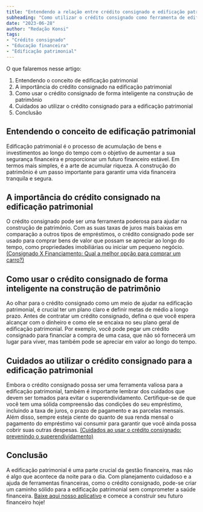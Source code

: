 ```yaml
---
title: "Entendendo a relação entre crédito consignado e edificação patrimonial"
subheading: "Como utilizar o crédito consignado como ferramenta de edificação patrimonial mantendo a saúde financeira."
date: "2023-06-28"
author: "Redação Konsi"
tags:
- "Crédito consignado"
- "Educação financeira"
- "Edificação patrimonial"
---
```


O que falaremos nesse artigo:
1. Entendendo o conceito de edificação patrimonial
2. A importância do crédito consignado na edificação patrimonial
3. Como usar o crédito consignado de forma inteligente na construção de patrimônio
4. Cuidados ao utilizar o crédito consignado para a edificação patrimonial
5. Conclusão

## Entendendo o conceito de edificação patrimonial
Edificação patrimonial é o processo de acumulação de bens e investimentos ao longo do tempo com o objetivo de aumentar a sua segurança financeira e proporcionar um futuro financeiro estável. Em termos mais simples, é a arte de acumular riqueza. A construção do patrimônio é um passo importante para garantir uma vida financeira tranquila e segura.

## A importância do crédito consignado na edificação patrimonial
O crédito consignado pode ser uma ferramenta poderosa para ajudar na construção de patrimônio. Com as suas taxas de juros mais baixas em comparação a outros tipos de empréstimos, o crédito consignado pode ser usado para comprar bens de valor que possam se apreciar ao longo do tempo, como propriedades imobiliárias ou iniciar um pequeno negócio. [(Consignado X Financiamento: Qual a melhor opção para comprar um carro?)](/entre-consignado-e-financiamento-qual-a-melhor-opo-para-comprar-um-carro.md)

## Como usar o crédito consignado de forma inteligente na construção de patrimônio
Ao olhar para o crédito consignado como um meio de ajudar na edificação patrimonial, é crucial ter um plano claro e definir metas de médio a longo prazo. Antes de contratar um crédito consignado, defina o que você espera alcançar com o dinheiro e como ele se encaixa no seu plano geral de edificação patrimonial. Por exemplo, você pode pegar um crédito consignado para financiar a compra de uma casa, que não só fornecerá um lugar para viver, mas também pode se apreciar em valor ao longo do tempo.

## Cuidados ao utilizar o crédito consignado para a edificação patrimonial
Embora o crédito consignado possa ser uma ferramenta valiosa para a edificação patrimonial, também é importante lembrar dos cuidados que devem ser tomados para evitar o superendividamento. Certifique-se de que você tem uma sólida compreensão das condições do seu empréstimo, incluindo a taxa de juros, o prazo de pagamento e as parcelas mensais. Além disso, sempre esteja ciente do quanto de sua renda mensal o pagamento do empréstimo vai consumir para garantir que você ainda possa cobrir suas outras despesas. [(Cuidados ao usar o crédito consignado: prevenindo o superendividamento)](/cuidados-ao-usar-o-crdito-consignado-prevenindo-o-superendividamento.md)

## Conclusão
A edificação patrimonial é uma parte crucial da gestão financeira, mas não é algo que acontece da noite para o dia. Com planejamento cuidadoso e a ajuda de ferramentas financeiras, como o crédito consignado, pode-se criar um caminho sólido para a edificação patrimonial sem comprometer a saúde financeira. [Baixe aqui nosso aplicativo](https://play.google.com/store/apps/details?id=br.com.Konsi) e comece a construir seu futuro financeiro hoje!
